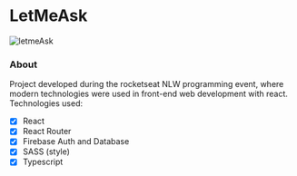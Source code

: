 # LetMeAsk

<img src="https://i.ibb.co/qRK26GM/letmeask.png" alt="letmeAsk">

### About

Project developed during the rocketseat NLW programming event, where modern technologies were used in front-end web development with react.
Technologies used:
- [x] React
- [x] React Router
- [x] Firebase Auth and Database
- [x] SASS (style)
- [x] Typescript
